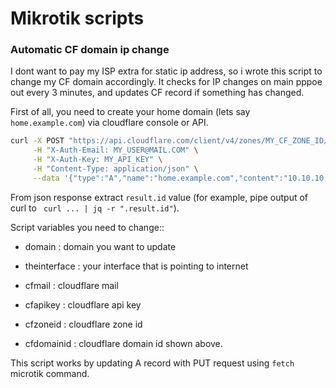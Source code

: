 # Mikrotik scripts

### Automatic CF domain ip change

I dont want to pay my ISP extra for static ip address, so i wrote this script to change my CF domain accordingly.
It checks for IP changes on main pppoe out every 3 minutes, and updates CF record if something has changed.

First of all, you need to create your home domain (lets say `home.example.com`) via cloudflare console or API.

```bash
curl -X POST "https://api.cloudflare.com/client/v4/zones/MY_CF_ZONE_ID/dns_records" \
     -H "X-Auth-Email: MY_USER@MAIL.COM" \
     -H "X-Auth-Key: MY_API_KEY" \
     -H "Content-Type: application/json" \
     --data '{"type":"A","name":"home.example.com","content":"10.10.10.10","ttl":{},"priority":10,"proxied":false}'
```

From json response extract `result.id` value (for example, pipe output of curl to ` curl ... | jq -r ".result.id"`).

Script variables you need to change::

- domain : domain you want to update

- theinterface : your interface that is pointing to internet

- cfmail : cloudflare mail

- cfapikey : cloudflare api key

- cfzoneid : cloudflare zone id

- cfdomainid : cloudflare domain id shown above.

This script works by updating A record with PUT request using `fetch` microtik command.

